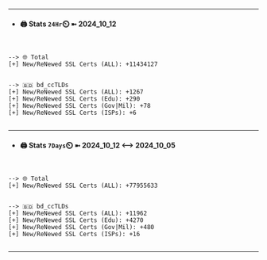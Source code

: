 

---
- #### 🖨️ **Stats** `24Hr`⏲️ ➼ 2024_10_12
```console


--> 🌐 Total
[+] New/ReNewed SSL Certs (ALL): +11434127


--> 🇧🇩 bd_ccTLDs
[+] New/ReNewed SSL Certs (ALL): +1267
[+] New/ReNewed SSL Certs (Edu): +290
[+] New/ReNewed SSL Certs (Gov|Mil): +78
[+] New/ReNewed SSL Certs (ISPs): +6


```

---
- #### 🖨️ **Stats** `7Days`⏲️ ➼ 2024_10_12 <--> 2024_10_05
```console


--> 🌐 Total
[+] New/ReNewed SSL Certs (ALL): +77955633


--> 🇧🇩 bd_ccTLDs
[+] New/ReNewed SSL Certs (ALL): +11962
[+] New/ReNewed SSL Certs (Edu): +4270
[+] New/ReNewed SSL Certs (Gov|Mil): +480
[+] New/ReNewed SSL Certs (ISPs): +16


```

---

